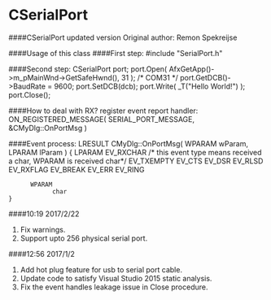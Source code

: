 CSerialPort
===========

####CSerialPort updated version
Original author: Remon Spekreijse

####Usage of this class 
####First step: 
     #include "SerialPort.h"

####Second step:
    CSerialPort port;
    port.Open( AfxGetApp()->m_pMainWnd->GetSafeHwnd(), 31 ); /* COM31 */
    port.GetDCB()->BaudRate = 9600;
    port.SetDCB(dcb);
    port.Write( _T("Hello World!") );
    port.Close();
    
####How to deal with RX? register event report handler:
    ON_REGISTERED_MESSAGE( SERIAL_PORT_MESSAGE, &CMyDlg::OnPortMsg )

####Event process:
    LRESULT CMyDlg::OnPortMsg( WPARAM wParam, LPARAM lParam )
    {
	      LPARAM
		        EV_RXCHAR /* this event type means received a char, WPARAM is received char*/
		        EV_TXEMPTY
		        EV_CTS
		        EV_DSR
		        EV_RLSD
		        EV_RXFLAG
		        EV_BREAK
		        EV_ERR
		        EV_RING

	      WPARAM
		        char
    }

####10:19 2017/2/22

1. Fix warnings.
2. Support upto 256 physical serial port.

####12:56 2017/1/2

1. Add hot plug feature for usb to serial port cable.
2. Update code to satisfy Visual Studio 2015 static analysis.
3. Fix the event handles leakage issue in Close procedure.
